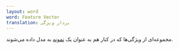 ```yaml
---
layout: word
word: Feature Vector
translation: بردار ویژگی
---
```


مجموعه‌ای از ویژگی‌ها که در کنار هم به عنوان یک [نمونه](/E/example) به مدل داده می‌شوند.
